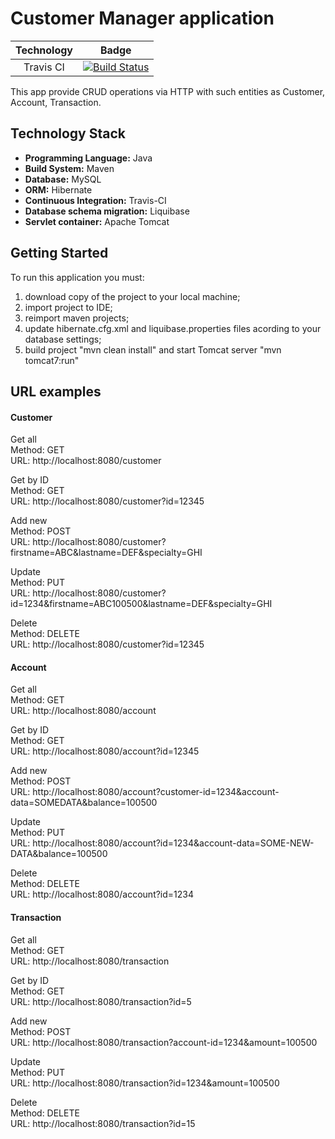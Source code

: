 ﻿# Customer Manager application

| Technology | Badge |
|:-----------:|:-----:|
| Travis CI | [![Build Status](https://travis-ci.com/NewbieLM/customermanager.svg?branch=master)](https://travis-ci.com/NewbieLM/customermanager) |



This app provide CRUD operations via HTTP with such entities as Customer, Account, Transaction. 

## Technology Stack
* **Programming Language:** Java
* **Build System:** Maven
* **Database:** MySQL
* **ORM:** Hibernate
* **Continuous Integration:** Travis-CI 
* **Database schema migration:** Liquibase
* **Servlet container:** Apache Tomcat


## Getting Started
To run this application you must:
1. download copy of the project to your local machine;
2. import project to IDE;
3. reimport maven projects;
4. update hibernate.cfg.xml and liquibase.properties files acording to your database settings;
5. build project "mvn clean install" and start Tomcat server "mvn tomcat7:run"

## URL examples
#### Customer
Get all
<br/>Method: GET
<br/>URL: http://localhost:8080/customer

Get by ID
<br/>Method: GET
<br/>URL: http://localhost:8080/customer?id=12345

Add new
<br/>Method: POST
<br/>URL: http://localhost:8080/customer?firstname=ABC&lastname=DEF&specialty=GHI

Update
<br/>Method: PUT
<br/>URL: http://localhost:8080/customer?id=1234&firstname=ABC100500&lastname=DEF&specialty=GHI

Delete
<br/>Method: DELETE
<br/>URL: http://localhost:8080/customer?id=12345

#### Account
Get all
<br/>Method: GET
<br/>URL: http://localhost:8080/account

Get by ID
<br/>Method: GET
<br/>URL: http://localhost:8080/account?id=12345

Add new
<br/>Method: POST
<br/>URL: http://localhost:8080/account?customer-id=1234&account-data=SOMEDATA&balance=100500

Update
<br/>Method: PUT
<br/>URL: http://localhost:8080/account?id=1234&account-data=SOME-NEW-DATA&balance=100500

Delete
<br/>Method: DELETE
<br/>URL: http://localhost:8080/account?id=1234

#### Transaction
Get all
<br/>Method: GET
<br/>URL: http://localhost:8080/transaction

Get by ID
<br/>Method: GET
<br/>URL: http://localhost:8080/transaction?id=5

Add new
<br/>Method: POST
<br/>URL: http://localhost:8080/transaction?account-id=1234&amount=100500

Update
<br/>Method: PUT
<br/>URL: http://localhost:8080/transaction?id=1234&amount=100500

Delete
<br/>Method: DELETE
<br/>URL: http://localhost:8080/transaction?id=15